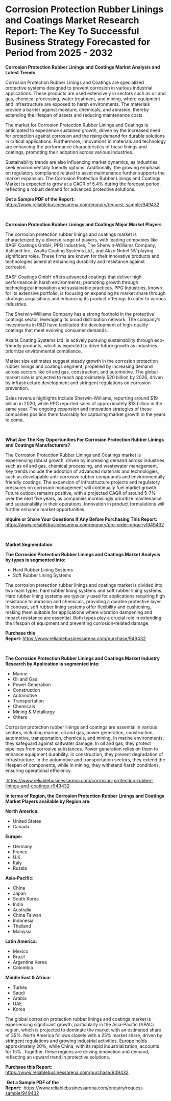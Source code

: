 <p><h1>Corrosion Protection Rubber Linings and Coatings Market Research Report: The Key To Successful Business Strategy Forecasted for Period from 2025 - 2032</h1></p><p><strong>Corrosion Protection Rubber Linings and Coatings Market Analysis and Latest Trends</strong></p>
<p><p>Corrosion Protection Rubber Linings and Coatings are specialized protective systems designed to prevent corrosion in various industrial applications. These products are used extensively in sectors such as oil and gas, chemical processing, water treatment, and mining, where equipment and infrastructure are exposed to harsh environments. The materials provide a barrier against moisture, chemicals, and abrasion, thereby extending the lifespan of assets and reducing maintenance costs.</p><p>The market for Corrosion Protection Rubber Linings and Coatings is anticipated to experience sustained growth, driven by the increased need for protection against corrosion and the rising demand for durable solutions in critical applications. Furthermore, innovations in materials and technology are enhancing the performance characteristics of these linings and coatings, promoting their adoption across various industries. </p><p>Sustainability trends are also influencing market dynamics, as industries seek environmentally friendly options. Additionally, the growing emphasis on regulatory compliance related to asset maintenance further supports the market expansion. The Corrosion Protection Rubber Linings and Coatings Market is expected to grow at a CAGR of 5.4% during the forecast period, reflecting a robust demand for advanced protective solutions.</p></p>
<p><strong>Get a Sample PDF of the Report:&nbsp;</strong> <a href="https://www.reliablebusinessarena.com/enquiry/request-sample/949432?utm_campaign=3600&utm_medium=2&utm_source=Github&utm_content=ia&utm_term=17042025&utm_id=corrosion-protection-rubber-linings-and-coatings">https://www.reliablebusinessarena.com/enquiry/request-sample/949432</a></p>
<p>&nbsp;</p>
<p><strong>Corrosion Protection Rubber Linings and Coatings Major Market Players</strong></p>
<p><p>The corrosion protection rubber linings and coatings market is characterized by a diverse range of players, with leading companies like BASF Coatings GmbH, PPG Industries, The Sherwin-Williams Company, Ashland Inc., Axalta Coating Systems Ltd., and Akzo Nobel NV playing significant roles. These firms are known for their innovative products and technologies aimed at enhancing durability and resistance against corrosion.</p><p>BASF Coatings GmbH offers advanced coatings that deliver high performance in harsh environments, promoting growth through technological innovation and sustainable practices. PPG Industries, known for its extensive portfolio, is focusing on expanding its market share through strategic acquisitions and enhancing its product offerings to cater to various industries.</p><p>The Sherwin-Williams Company has a strong foothold in the protective coatings sector, leveraging its broad distribution network. The company's investments in R&D have facilitated the development of high-quality coatings that meet evolving consumer demands.</p><p>Axalta Coating Systems Ltd. is actively pursuing sustainability through eco-friendly products, which is expected to drive future growth as industries prioritize environmental compliance.</p><p>Market size estimates suggest steady growth in the corrosion protection rubber linings and coatings segment, propelled by increasing demand across sectors like oil and gas, construction, and automotive. The global market size is projected to reach approximately $20 billion by 2026, driven by infrastructure development and stringent regulations on corrosion prevention.</p><p>Sales revenue highlights include Sherwin-Williams, reporting around $19 billion in 2020, while PPG reported sales of approximately $13 billion in the same year. The ongoing expansion and innovation strategies of these companies position them favorably for capturing market growth in the years to come.</p></p>
<p>&nbsp;</p>
<p><strong>What Are The Key Opportunities For Corrosion Protection Rubber Linings and Coatings Manufacturers?</strong></p>
<p><p>The Corrosion Protection Rubber Linings and Coatings market is experiencing robust growth, driven by increasing demand across industries such as oil and gas, chemical processing, and wastewater management. Key trends include the adoption of advanced materials and technologies, such as developable anti-corrosive rubber compounds and environmentally friendly coatings. The expansion of infrastructure projects and regulatory pressures on corrosion management will continually fuel market growth. Future outlook remains positive, with a projected CAGR of around 5-7% over the next five years, as companies increasingly prioritize maintenance and sustainability in their operations. Innovation in product formulations will further enhance market opportunities.</p></p>
<p><strong>Inquire or Share Your Questions If Any Before Purchasing This Report:</strong> <a href="https://www.reliablebusinessarena.com/enquiry/pre-order-enquiry/949432?utm_campaign=3600&utm_medium=2&utm_source=Github&utm_content=ia&utm_term=17042025&utm_id=corrosion-protection-rubber-linings-and-coatings">https://www.reliablebusinessarena.com/enquiry/pre-order-enquiry/949432</a></p>
<p>&nbsp;</p>
<p><strong>Market Segmentation</strong></p>
<p><strong>The Corrosion Protection Rubber Linings and Coatings Market Analysis by types is segmented into:</strong></p>
<p><ul><li>Hard Rubber Lining Systems</li><li>Soft Rubber Lining Systems</li></ul></p>
<p><p>The corrosion protection rubber linings and coatings market is divided into two main types: hard rubber lining systems and soft rubber lining systems. Hard rubber lining systems are typically used for applications requiring high resistance to abrasion and chemicals, providing a durable protective layer. In contrast, soft rubber lining systems offer flexibility and cushioning, making them suitable for applications where vibration dampening and impact resistance are essential. Both types play a crucial role in extending the lifespan of equipment and preventing corrosion-related damage.</p></p>
<p><strong>Purchase this Report:&nbsp;</strong><a href="https://www.reliablebusinessarena.com/purchase/949432?utm_campaign=3600&utm_medium=2&utm_source=Github&utm_content=ia&utm_term=17042025&utm_id=corrosion-protection-rubber-linings-and-coatings">https://www.reliablebusinessarena.com/purchase/949432</a></p>
<p>&nbsp;</p>
<p><strong>The Corrosion Protection Rubber Linings and Coatings Market Industry Research by Application is segmented into:</strong></p>
<p><ul><li>Marine</li><li>Oil and Gas</li><li>Power Generation</li><li>Construction</li><li>Automotive</li><li>Transportation</li><li>Chemicals</li><li>Mining & Metallurgy</li><li>Others</li></ul></p>
<p><p>Corrosion protection rubber linings and coatings are essential in various sectors, including marine, oil and gas, power generation, construction, automotive, transportation, chemicals, and mining. In marine environments, they safeguard against saltwater damage. In oil and gas, they protect pipelines from corrosive substances. Power generation relies on them to enhance equipment durability. In construction, they prevent degradation of infrastructure. In the automotive and transportation sectors, they extend the lifespan of components, while in mining, they withstand harsh conditions, ensuring operational efficiency.</p></p>
<p><a href="https://www.reliablebusinessarena.com/corrosion-protection-rubber-linings-and-coatings-r949432?utm_campaign=3600&utm_medium=2&utm_source=Github&utm_content=ia&utm_term=17042025&utm_id=corrosion-protection-rubber-linings-and-coatings">&nbsp;https://www.reliablebusinessarena.com/corrosion-protection-rubber-linings-and-coatings-r949432</a></p>
<p><strong>In terms of Region, the Corrosion Protection Rubber Linings and Coatings Market Players available by Region are:</strong></p>
<p>
    <p> <strong> North America: </strong>
        <ul>
            <li>United States</li>
            <li>Canada</li>
        </ul>
        </p> 
    <p> <strong> Europe: </strong>
        <ul>
            <li>Germany</li>
            <li>France</li>
            <li>U.K.</li>
            <li>Italy</li>
            <li>Russia</li>
        </ul>
        </p> 
    <p> <strong> Asia-Pacific: </strong>
        <ul>
            <li>China</li>
            <li>Japan</li>
            <li>South Korea</li>
            <li>India</li>
            <li>Australia</li>
            <li>China Taiwan</li>
            <li>Indonesia</li>
            <li>Thailand</li>
            <li>Malaysia</li>
        </ul>
        </p> 
    <p> <strong> Latin America: </strong>
        <ul>
            <li>Mexico</li>
            <li>Brazil</li>
            <li>Argentina Korea</li>
            <li>Colombia</li>
        </ul>
        </p> 
    <p> <strong> Middle East & Africa: </strong>
        <ul>
            <li>Turkey</li>
            <li>Saudi</li>
            <li>Arabia</li>
            <li>UAE</li>
            <li>Korea</li>
        </ul>
    </p>
    </p>
<p><p>The global corrosion protection rubber linings and coatings market is experiencing significant growth, particularly in the Asia-Pacific (APAC) region, which is projected to dominate the market with an estimated share of 35%. North America follows closely with a 25% market share, driven by stringent regulations and growing industrial activities. Europe holds approximately 20%, while China, with its rapid industrialization, accounts for 15%. Together, these regions are driving innovation and demand, reflecting an upward trend in protective solutions.</p></p>
<p><strong>Purchase this Report: </strong><a href="https://www.reliablebusinessarena.com/purchase/949432?utm_campaign=3600&utm_medium=2&utm_source=Github&utm_content=ia&utm_term=17042025&utm_id=corrosion-protection-rubber-linings-and-coatings">https://www.reliablebusinessarena.com/purchase/949432</a></p>
<p>&nbsp;<strong>Get a Sample PDF of the Report:&nbsp;&nbsp;</strong><a href="https://www.reliablebusinessarena.com/enquiry/request-sample/949432?utm_campaign=3600&utm_medium=2&utm_source=Github&utm_content=ia&utm_term=17042025&utm_id=corrosion-protection-rubber-linings-and-coatings">https://www.reliablebusinessarena.com/enquiry/request-sample/949432</a></p>
<p><strong></strong></p>
<p><p></p><p></p><p></p></p>